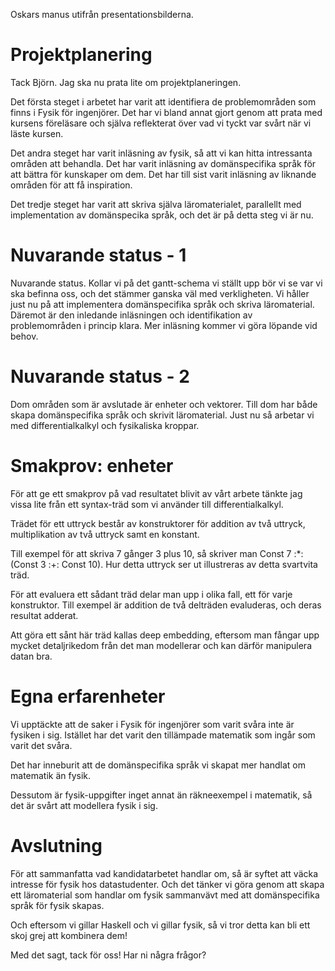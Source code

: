 
Oskars manus utifrån presentationsbilderna.

# Projektplanering

Tack Björn. Jag ska nu prata lite om projektplaneringen.

Det första steget i arbetet har varit att identifiera de problemområden som finns i Fysik för ingenjörer. Det har vi bland annat gjort genom att prata med kursens föreläsare och själva reflekterat över vad vi tyckt var svårt när vi läste kursen.

Det andra steget har varit inläsning av fysik, så att vi kan hitta intressanta områden att behandla. Det har varit inläsning av domänspecifika språk för att bättra för kunskaper om dem. Det har till sist varit inläsning av liknande områden för att få inspiration.

Det tredje steget har varit att skriva själva läromaterialet, parallellt med implementation av domänspecika språk, och det är på detta steg vi är nu.

# Nuvarande status - 1

Nuvarande status. Kollar vi på det gantt-schema vi ställt upp bör vi se var vi ska befinna oss, och det stämmer ganska väl med verkligheten. Vi håller just nu på att implementera domänspecifika språk och skriva läromaterial. Däremot är den inledande inläsningen och identifikation av problemområden i princip klara. Mer inläsning kommer vi göra löpande vid behov.

# Nuvarande status - 2

Dom områden som är avslutade är enheter och vektorer. Till dom har både skapa domänspecifika språk och skrivit läromaterial. Just nu så arbetar vi med differentialkalkyl och fysikaliska kroppar.

# Smakprov: enheter

För att ge ett smakprov på vad resultatet blivit av vårt arbete tänkte jag vissa lite från ett syntax-träd som vi använder till differentialkalkyl.

Trädet för ett uttryck består av konstruktorer för addition av två uttryck, multiplikation av två uttryck samt en konstant.

Till exempel för att skriva 7 gånger 3 plus 10, så skriver man Const 7 :*: (Const 3 :+: Const 10). Hur detta uttryck ser ut illustreras av detta svartvita träd.

För att evaluera ett sådant träd delar man upp i olika fall, ett för varje konstruktor. Till exempel är addition de två delträden evaluderas, och deras resultat adderat.

Att göra ett sånt här träd kallas deep embedding, eftersom man fångar upp mycket detaljrikedom från det man modellerar och kan därför manipulera datan bra.

# Egna erfarenheter

Vi upptäckte att de saker i Fysik för ingenjörer som varit svåra inte är fysiken i sig. Istället har det varit den tillämpade matematik som ingår som varit det svåra.

Det har inneburit att de domänspecifika språk vi skapat mer handlat om matematik än fysik.

Dessutom är fysik-uppgifter inget annat än räkneexempel i matematik, så det är svårt att modellera fysik i sig.

# Avslutning

För att sammanfatta vad kandidatarbetet handlar om, så är syftet att väcka intresse för fysik hos datastudenter. Och det tänker vi göra genom att skapa ett läromaterial som handlar om fysik sammanvävt med att domänspecifika språk för fysik skapas.

Och eftersom vi gillar Haskell och vi gillar fysik, så vi tror detta kan bli ett skoj grej att kombinera dem!

Med det sagt, tack för oss! Har ni några frågor?


